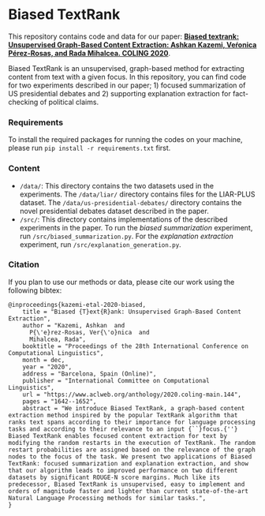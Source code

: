 # Biased TextRank
This repository contains code and data for our paper: 
**[Biased textrank: Unsupervised Graph-Based Content Extraction: Ashkan Kazemi, Veŕonica Pérez-Rosas, and Rada Mihalcea. COLING 2020](https://www.aclweb.org/anthology/2020.coling-main.144/)**.

Biased TextRank is an unsupervised, graph-based method for extracting content from text with a given focus. In this repository,
you can find code for two experiments described in our paper; 1) focused summarization of US presidential debates and 2)
supporting explanation extraction for fact-checking of political claims. 

### Requirements
To install the required packages for running the codes on your machine, please run ``pip install -r requirements.txt``
first. 

### Content
* ``/data/``: This directory contains the two datasets used in the experiments. The ``/data/liar/`` directory contains files
for the LIAR-PLUS dataset. The ``/data/us-presidential-debates/``  directory contains the novel presidential debates 
dataset described in the paper.
* ``/src/``: This directory contains implementations of the described experiments in the paper. To run the *biased summarization*
experiment, run ``/src/biased_summarization.py``. For the *explanation extraction* experiment, run 
``/src/explanation_generation.py``. 

### Citation
If you plan to use our methods or data, please cite our work using the following bibtex:

```
@inproceedings{kazemi-etal-2020-biased,
    title = "Biased {T}ext{R}ank: Unsupervised Graph-Based Content Extraction",
    author = "Kazemi, Ashkan  and
      P{\'e}rez-Rosas, Ver{\'o}nica  and
      Mihalcea, Rada",
    booktitle = "Proceedings of the 28th International Conference on Computational Linguistics",
    month = dec,
    year = "2020",
    address = "Barcelona, Spain (Online)",
    publisher = "International Committee on Computational Linguistics",
    url = "https://www.aclweb.org/anthology/2020.coling-main.144",
    pages = "1642--1652",
    abstract = "We introduce Biased TextRank, a graph-based content extraction method inspired by the popular TextRank algorithm that ranks text spans according to their importance for language processing tasks and according to their relevance to an input {``}focus.{''} Biased TextRank enables focused content extraction for text by modifying the random restarts in the execution of TextRank. The random restart probabilities are assigned based on the relevance of the graph nodes to the focus of the task. We present two applications of Biased TextRank: focused summarization and explanation extraction, and show that our algorithm leads to improved performance on two different datasets by significant ROUGE-N score margins. Much like its predecessor, Biased TextRank is unsupervised, easy to implement and orders of magnitude faster and lighter than current state-of-the-art Natural Language Processing methods for similar tasks.",
}
```
